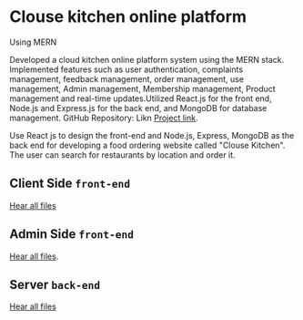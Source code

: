 # Clouse kitchen online platform
Using MERN

Developed a cloud kitchen online platform system using the MERN stack. Implemented features such as user authentication, complaints management, feedback management, order management, use management, Admin management, Membership management, Product management  and real-time updates.Utilized React.js for the front end, Node.js and Express.js for the back end, and MongoDB for database management. GitHub Repository: Likn [Project link](https://github.com/MritunjayKumar07/mirchmasala).

Use React js to design  the front-end and Node.js, Express, MongoDB as the back end for developing a food ordering website called "Clouse Kitchen". The user can search for restaurants by location and order it.

## Client Side `front-end`
[Hear all files](https://github.com/MritunjayKumar07/mirchmasala/tree/main/website)

## Admin Side `front-end`
[Hear all files](https://github.com/MritunjayKumar07/mirchmasala/tree/main/dashbord).

## Server `back-end`
[Hear all files](https://github.com/MritunjayKumar07/mirchmasala/tree/main/server)



